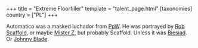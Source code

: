 +++
title = "Extreme Floorfiller"
template = "talent_page.html"
[taxonomies]
country = ["PL"]
+++

Automatico was a masked luchador from [PpW](@/o/ppw.md). He was portrayed by [Rob Scaffold](@/w/rob-scaffold.md), or maybe [Mister Z](@/w/mister-z.md), but probably Scaffold. Unless it was [Biesiad](@/w/biesiad.md). Or [Johnny Blade](@/w/johnny-blade.md).